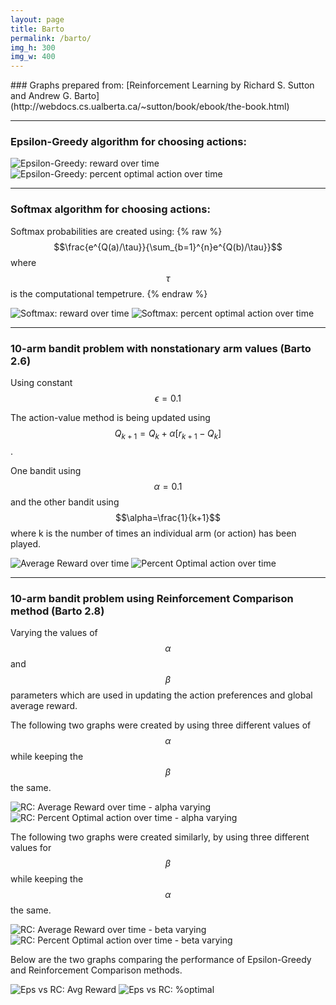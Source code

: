 ```yaml
---
layout: page
title: Barto
permalink: /barto/
img_h: 300
img_w: 400
---
```

<div class="row" markdown="1">
<div class="col-md-12 col-sm-12" markdown="1">
### Graphs prepared from:
[Reinforcement Learning by Richard S. Sutton and Andrew G. Barto](http://webdocs.cs.ualberta.ca/~sutton/book/ebook/the-book.html)

***

### Epsilon-Greedy algorithm for choosing actions:
<img src="/assets/Barto_2p2_EpsilonGreedy_AvgReward.png" class="img-thumbnail" alt="Epsilon-Greedy: reward over time" width="{{ page.img_w }}" height="{{ page.img_h }}">

<img src="/assets/Barto_2p2_EpsilonGreedy_PercentOptimalAction.png" class="img-thumbnail" alt="Epsilon-Greedy: percent optimal action over time" width="{{ page.img_w }}" height="{{ page.img_h }}">

***

### Softmax algorithm for choosing actions:
Softmax probabilities are created using:
{% raw %}
$$\frac{e^{Q(a)/\tau}}{\sum_{b=1}^{n}e^{Q(b)/\tau}}$$
where $$\tau$$ is the computational tempetrure.
{% endraw %}

<img src="/assets/Barto_2p3_softmax_reward.png" class="img-thumbnail" alt="Softmax: reward over time" width="{{ page.img_w }}" height="{{ page.img_h }}">

<img src="/assets/Barto_2p3_softmax_optimalAction.png" class="img-thumbnail" alt="Softmax: percent optimal action over time" width="{{ page.img_w }}" height="{{ page.img_h }}">

***

### 10-arm bandit problem with **nonstationary** arm values (Barto 2.6)
Using constant $$\epsilon=0.1$$

The action-value method is being updated using $$Q_{k+1} = Q_{k} + \alpha [r_{k+1} - Q_{k}]$$. 

One bandit using $$\alpha=0.1$$ and the other bandit using $$\alpha=\frac{1}{k+1}$$ where k is the number of times an individual arm (or action) has been played.

<img src="/assets/Barto_2-6_nonStationary_rewards.png" class="img-thumbnail" alt="Average Reward over time" width="{{ page.img_w }}" height="{{ page.img_h }}">

<img src="/assets/Barto_2-6_nonStationary_optimalAction.png" class="img-thumbnail" alt="Percent Optimal action over time" width="{{ page.img_w }}" height="{{ page.img_h }}">

***

### 10-arm bandit problem using **Reinforcement Comparison** method (Barto 2.8)
Varying the values of $$\alpha$$ and $$\beta$$ parameters which are used in updating the action preferences and global average reward.

The following two graphs were created by using three different values of $$\alpha$$ while keeping the $$\beta$$ the same.

<img src="/assets/Barto_RC_alpha_reward.png" class="img-thumbnail" alt="RC: Average Reward over time - alpha varying" width="{{ page.img_w }}" height="{{ page.img_h }}">

<img src="/assets/Barto_RC_alpha_optimal.png" class="img-thumbnail" alt="RC: Percent Optimal action over time - alpha varying" width="{{ page.img_w }}" height="{{ page.img_h }}">


The following two graphs were created similarly, by using three different values for $$\beta$$ while keeping the $$\alpha$$ the same.

<img src="/assets/Barto_RC_beta_reward.png" class="img-thumbnail" alt="RC: Average Reward over time - beta varying" width="{{ page.img_w }}" height="{{ page.img_h }}">

<img src="/assets/Barto_RC_beta_optimal.png" class="img-thumbnail" alt="RC: Percent Optimal action over time - beta varying" width="{{ page.img_w }}" height="{{ page.img_h }}">


Below are the two graphs comparing the performance of Epsilon-Greedy and Reinforcement Comparison methods.

<img src="/assets/avgReward_epsGreedy_vs_reinfComp.png" class="img-thumbnail" alt="Eps vs RC: Avg Reward" width="{{ page.img_w }}" height="{{ page.img_h }}">

<img src="/assets/optimal_epsGreedy_vs_reinfComp.png" class="img-thumbnail" alt="Eps vs RC: %optimal" width="{{ page.img_w }}" height="{{ page.img_h }}">


</div>
</div>

